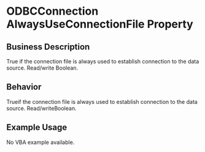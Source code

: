 # ODBCConnection AlwaysUseConnectionFile Property

## Business Description
True if the connection file is always used to establish connection to the data source. Read/write Boolean.

## Behavior
Trueif the connection file is always used to establish connection to the data source. Read/writeBoolean.

## Example Usage
No VBA example available.
